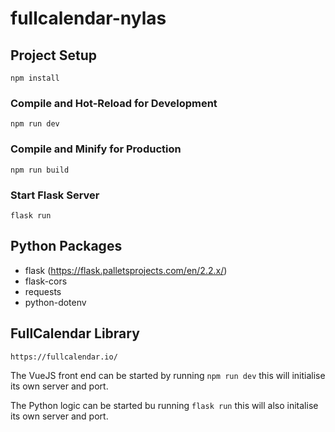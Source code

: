# fullcalendar-nylas


## Project Setup

```shell script
npm install
```

### Compile and Hot-Reload for Development

```shell script
npm run dev
```

### Compile and Minify for Production

```shell script
npm run build
```

### Start Flask Server
```shell script
flask run
```

## Python Packages
- flask (https://flask.palletsprojects.com/en/2.2.x/)
- flask-cors
- requests
- python-dotenv


## FullCalendar Library
```
https://fullcalendar.io/
```

The VueJS front end can be started by running `npm run dev` this will initialise its own server and port.

The Python logic can be started bu running `flask run` this will also initalise its own server and port.